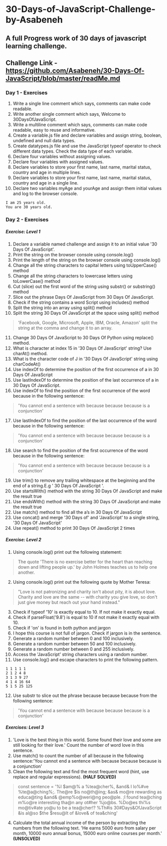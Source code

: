 # 30-Days-of-JavaScript-Challenge-by-Asabeneh
## A full Progress work of 30 days of javascript learning challenge.
## Challenge Link - https://github.com/Asabeneh/30-Days-Of-JavaScript/blob/master/readMe.md

### **Day 1 - Exercises**

1. Write a single line comment which says, comments can make code readable. 
2. Write another single comment which says, Welcome to 30DaysOfJavaScript. 
3. Write a multiline comment which says, comments can make code readable, easy to reuse and informative.
4. Create a variable.js file and declare variables and assign string, boolean, undefined and null data types.
5. Create datatypes.js file and use the JavaScript typeof operator to check different data types. Check the data type of each variable.
6. Declare four variables without assigning values.
7. Declare four variables with assigned values.
8. Declare variables to store your first name, last name, marital status, country and age in multiple lines.
9. Declare variables to store your first name, last name, marital status, country and age in a single line.
10. Declare two variables myAge and yourAge and assign them initial values and log to the browser console.
```
I am 25 years old.
You are 30 years old.  
```

### **Day 2 - Exercises**

##### Exercise: Level 1
1. Declare a variable named challenge and assign it to an initial value '30 Days Of JavaScript'.
2. Print the string on the browser console using console.log()
3. Print the length of the string on the browser console using console.log()
4. Change all the string characters to capital letters using toUpperCase() method
5. Change all the string characters to lowercase letters using toLowerCase() method
6. Cut (slice) out the first word of the string using substr() or substring() method
7. Slice out the phrase Days Of JavaScript from 30 Days Of JavaScript.
8. Check if the string contains a word Script using includes() method
9. Split the string into an array using split() method
10. Split the string 30 Days Of JavaScript at the space using split() method
>'Facebook, Google, Microsoft, Apple, IBM, Oracle, Amazon' split the string at the comma and change it to an array.
11. Change 30 Days Of JavaScript to 30 Days Of Python using replace() method.
12. What is character at index 15 in '30 Days Of JavaScript' string? Use charAt() method.
13. What is the character code of J in '30 Days Of JavaScript' string using charCodeAt()
14. Use indexOf to determine the position of the first occurrence of a in 30 Days Of JavaScript
15. Use lastIndexOf to determine the position of the last occurrence of a in 30 Days Of JavaScript.
16. Use indexOf to find the position of the first occurrence of the word because in the following sentence:
>'You cannot end a sentence with because because because is a conjunction'
17. Use lastIndexOf to find the position of the last occurrence of the word because in the following sentence:
>'You cannot end a sentence with because because because is a conjunction'
18. Use search to find the position of the first occurrence of the word because in the following sentence:
>'You cannot end a sentence with because because because is a conjunction'
19. Use trim() to remove any trailing whitespace at the beginning and the end of a string.E.g ' 30 Days Of JavaScript '.
20. Use startsWith() method with the string 30 Days Of JavaScript and make the result true
21. Use endsWith() method with the string 30 Days Of JavaScript and make the result true
22. Use match() method to find all the a’s in 30 Days Of JavaScript
23. Use concat() and merge '30 Days of' and 'JavaScript' to a single string, '30 Days Of JavaScript'
24. Use repeat() method to print 30 Days Of JavaScript 2 times

##### Exercise: Level 2
1. Using console.log() print out the following statement:
>The quote 'There is no exercise better for the heart than reaching down and lifting people up.' by John Holmes teaches us to help one another.
2. Using console.log() print out the following quote by Mother Teresa:
>"Love is not patronizing and charity isn't about pity, it is about love. Charity and love are the same -- with charity you give love, so don't just give money but reach out your hand instead."
3. Check if typeof '10' is exactly equal to 10. If not make it exactly equal.
4. Check if parseFloat('9.8') is equal to 10 if not make it exactly equal with 10.
5. Check if 'on' is found in both python and jargon
6. I hope this course is not full of jargon. Check if jargon is in the sentence.
7. Generate a random number between 0 and 100 inclusively.
8. Generate a random number between 50 and 100 inclusively.
9. Generate a random number between 0 and 255 inclusively.
10. Access the 'JavaScript' string characters using a random number.
11. Use console.log() and escape characters to print the following pattern.
```
1 1 1 1 1
2 1 2 4 8
3 1 3 9 27
4 1 4 16 64
5 1 5 25 125
```
12. Use substr to slice out the phrase because because because from the following sentence:
>'You cannot end a sentence with because because because is a conjunction'

##### Exercises: Level 3
1. 'Love is the best thing in this world. Some found their love and some are still looking for their love.' Count the number of word love in this sentence.
2. Use match() to count the number of all because in the following sentence:'You cannot end a sentence with because because because is a conjunction'
3. Clean the following text and find the most frequent word (hint, use replace and regular expressions). **(HALF SOLVED)**
>const sentence = '%I $am@% a %tea@cher%, &and& I lo%#ve %te@a@ching%;. The@re $is no@th@ing; &as& mo@re rewarding as educa@ting &and& @emp%o@weri@ng peo@ple. ;I found tea@ching m%o@re interesting tha@n any ot#her %jo@bs. %Do@es thi%s mo@tiv#ate yo@u to be a tea@cher!? %Th#is 30#Days&OfJavaScript &is al@so $the $resu@lt of &love& of tea&ching'
4. Calculate the total annual income of the person by extracting the numbers from the following text. 'He earns 5000 euro from salary per month, 10000 euro annual bonus, 15000 euro online courses per month.' **(UNSOLVED)**
